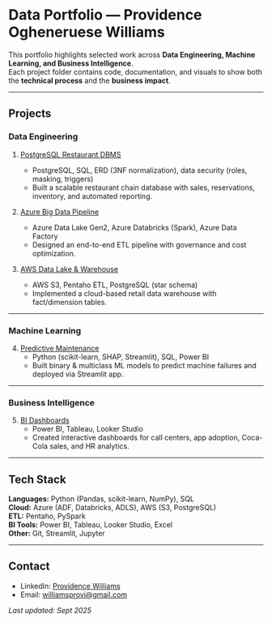 # Data Portfolio — Providence Ogheneruese Williams

This portfolio highlights selected work across **Data Engineering, Machine Learning, and Business Intelligence**.  
Each project folder contains code, documentation, and visuals to show both the **technical process** and the **business impact**.  

---

## Projects

### Data Engineering
1. [PostgreSQL Restaurant DBMS](./data-portfolio/postgresql-restaurant-dbms) 
   - PostgreSQL, SQL, ERD (3NF normalization), data security (roles, masking, triggers)  
   - Built a scalable restaurant chain database with sales, reservations, inventory, and automated reporting.

2. [Azure Big Data Pipeline](./data-portfolio/azure-big-data-pipeline)  
   - Azure Data Lake Gen2, Azure Databricks (Spark), Azure Data Factory  
   - Designed an end-to-end ETL pipeline with governance and cost optimization.

3. [AWS Data Lake & Warehouse](./data-portfolio/aws-data-warehouse-lite) 
   - AWS S3, Pentaho ETL, PostgreSQL (star schema)  
   - Implemented a cloud-based retail data warehouse with fact/dimension tables.

---

### Machine Learning
4. [Predictive Maintenance](./data-portfolio/predictive-maintenance) 
   - Python (scikit-learn, SHAP, Streamlit), SQL, Power BI  
   - Built binary & multiclass ML models to predict machine failures and deployed via Streamlit app.

---

### Business Intelligence
5. [BI Dashboards](./data-portfolio/bi-dashboards) 
   - Power BI, Tableau, Looker Studio  
   - Created interactive dashboards for call centers, app adoption, Coca-Cola sales, and HR analytics.

---

## Tech Stack
**Languages:** Python (Pandas, scikit-learn, NumPy), SQL  
**Cloud:** Azure (ADF, Databricks, ADLS), AWS (S3, PostgreSQL)  
**ETL:** Pentaho, PySpark  
**BI Tools:** Power BI, Tableau, Looker Studio, Excel  
**Other:** Git, Streamlit, Jupyter  

---

## Contact
- LinkedIn: [Providence Williams](https://www.linkedin.com/in/providence-williams)  
- Email: williamsprovi@gmail.com  

_Last updated: Sept 2025_
